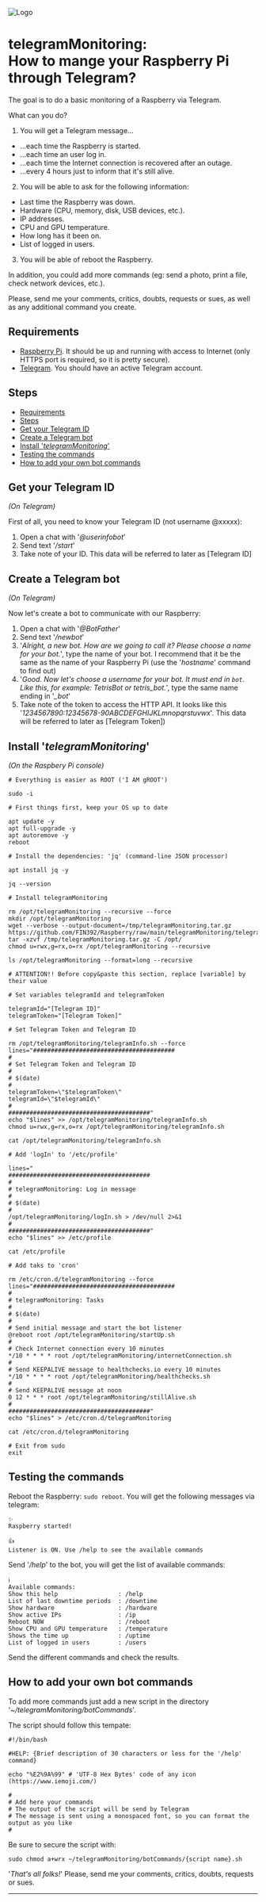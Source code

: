 ![Logo](https://github.com/FIN392/Raspberry/raw/main/images/telegramMonitoring-Logo.png)

# telegramMonitoring:<br>How to mange your Raspberry Pi through Telegram?

The goal is to do a basic monitoring of a Raspberry via Telegram.

What can you do?

1. You will get a Telegram message...
- ...each time the Raspberry is started.
- ...each time an user log in.
- ...each time the Internet connection is recovered after an outage.
- ...every 4 hours just to inform that it's still alive.

2. You will be able to ask for the following information:
- Last time the Raspberry was down.
- Hardware (CPU, memory, disk, USB devices, etc.).
- IP addresses.
- CPU and GPU temperature.
- How long has it been on.
- List of logged in users.

3. You will be able of reboot the Raspberry.

In addition, you could add more commands (eg: send a photo, print a file, check network devices, etc.).

Please, send me your comments, critics, doubts, requests or sues, as well as any additional command you create.

## Requirements

- [Raspberry Pi](https://www.raspberrypi.org). It should be up and running with access to Internet (only HTTPS port is required, so it is pretty secure).
- [Telegram](https://telegram.org). You should have an active Telegram account.

## Steps

- [Requirements](#requirements)
- [Steps](#steps)
- [Get your Telegram ID](#get-your-telegram-id)
- [Create a Telegram bot](#create-a-telegram-bot)
- [Install '*telegramMonitoring*'](#install-telegrammonitoring)
- [Testing the commands](#testing-the-commands)
- [How to add your own bot commands](#how-to-add-your-own-bot-commands)

## <a name="id"></a>Get your Telegram ID

*(On Telegram)*

First of all, you need to know your Telegram ID (not username @xxxxx):
1. Open a chat with '*@userinfobot*'
2. Send text '*/start*'
3. Take note of your ID. This data will be referred to later as [Telegram ID]

## <a name="bot"></a>Create a Telegram bot

*(On Telegram)*

Now let's create a bot to communicate with our Raspberry:
1. Open a chat with '*@BotFather*'
2. Send text '*/newbot*'
3. '*Alright, a new bot. How are we going to call it? Please choose a name for your bot.*', type the name of your bot. I recommend that it be the same as the name of your Raspberry Pi (use the '*hostname*' command to find out)
4. '*Good. Now let's choose a username for your bot. It must end in `bot`. Like this, for example: TetrisBot or tetris_bot.*', type the same name ending in '*_bot*'
5. Take note of the token to access the HTTP API. It looks like this '*1234567890:12345678-90ABCDEFGHIJKLmnopqrstuvwx*'. This data will be referred to later as [Telegram Token])

## <a name="installation"></a>Install '*telegramMonitoring*'

*(On the Raspbery Pi console)*

```
# Everything is easier as ROOT ('I AM gROOT')

sudo -i
```

```
# First things first, keep your OS up to date

apt update -y
apt full-upgrade -y
apt autoremove -y
reboot
```

```
# Install the dependencies: 'jq' (command-line JSON processor)

apt install jq -y

jq --version
```

```
# Install telegramMonitoring

rm /opt/telegramMonitoring --recursive --force
mkdir /opt/telegramMonitoring
wget --verbose --output-document=/tmp/telegramMonitoring.tar.gz https://github.com/FIN392/Raspberry/raw/main/telegramMonitoring/telegramMonitoring.tar.gz
tar -xzvf /tmp/telegramMonitoring.tar.gz -C /opt/
chmod u=rwx,g=rx,o=rx /opt/telegramMonitoring --recursive

ls /opt/telegramMonitoring --format=long --recursive
```

```
# ATTENTION!! Before copy&paste this section, replace [variable] by their value

# Set variables telegramId and telegramToken

telegramId="[Telegram ID]"
telegramToken="[Telegram Token]"
```

```
# Set Telegram Token and Telegram ID

rm /opt/telegramMonitoring/telegramInfo.sh --force
lines="########################################
#
# Set Telegram Token and Telegram ID
#
# $(date)
#
telegramToken=\"$telegramToken\"
telegramId=\"$telegramId\"
#
########################################"
echo "$lines" >> /opt/telegramMonitoring/telegramInfo.sh
chmod u=rwx,g=rx,o=rx /opt/telegramMonitoring/telegramInfo.sh

cat /opt/telegramMonitoring/telegramInfo.sh
```

```
# Add 'logIn' to '/etc/profile'

lines="
########################################
#
# telegramMonitoring: Log in message
#
# $(date)
#
/opt/telegramMonitoring/logIn.sh > /dev/null 2>&1
#
########################################"
echo "$lines" >> /etc/profile

cat /etc/profile
```

```
# Add taks to 'cron'

rm /etc/cron.d/telegramMonitoring --force
lines="########################################
#
# telegramMonitoring: Tasks
#
# $(date)
#
# Send initial message and start the bot listener
@reboot root /opt/telegramMonitoring/startUp.sh
#
# Check Internet connection every 10 minutes
*/10 * * * * root /opt/telegramMonitoring/internetConnection.sh
#
# Send KEEPALIVE message to healthchecks.io every 10 minutes
*/10 * * * * root /opt/telegramMonitoring/healthchecks.sh
#
# Send KEEPALIVE message at noon
0 12 * * * root /opt/telegramMonitoring/stillAlive.sh
#
########################################"
echo "$lines" > /etc/cron.d/telegramMonitoring

cat /etc/cron.d/telegramMonitoring
```

```
# Exit from sudo
exit
```

## <a name="testing"></a>Testing the commands

Reboot the Raspberry: ```sudo reboot```. You will get the following messages via telegram:

```
✨
Raspberry started!

👍
Listener is ON. Use /help to see the available commands
```

Send '*/help*' to the bot, you will get the list of available commands:

```
ℹ️
Available commands:
Show this help                 : /help
List of last downtime periods  : /downtime
Show hardware                  : /hardware
Show active IPs                : /ip
Reboot NOW                     : /reboot
Show CPU and GPU temperature   : /temperature
Shows the time up              : /uptime
List of logged in users        : /users
```

Send the different commands and check the results.

## <a name="more"></a>How to add your own bot commands

To add more commands just add a new script in the directory '*~/telegramMonitoring/botCommands*'.

The script should follow this tempate:

```
#!/bin/bash

#HELP: {Brief description of 30 characters or less for the '/help' command}

echo "%E2%9A%99" # 'UTF-8 Hex Bytes' code of any icon (https://www.iemoji.com/)

#
# Add here your commands
# The output of the script will be send by Telegram
# The message is sent using a monospaced font, so you can format the output as you like
#
```

Be sure to secure the script with:

```sudo chmod a+wrx ~/telegramMonitoring/botCommands/{script name}.sh```

'*That's all folks!*' Please, send me your comments, critics, doubts, requests or sues.

---
